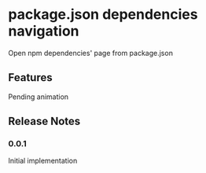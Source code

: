 # package.json dependencies navigation

Open npm dependencies' page from package.json

## Features

Pending animation

## Release Notes

### 0.0.1

Initial implementation
